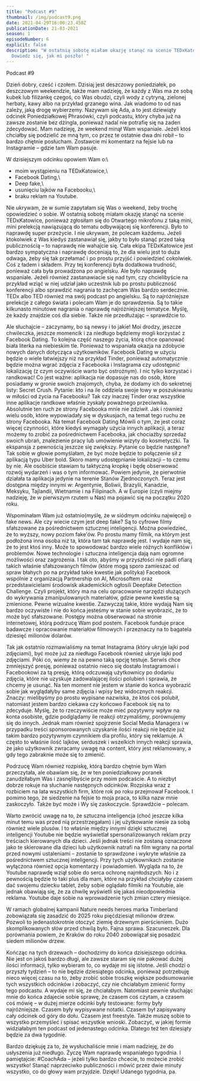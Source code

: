 ```yaml
---
title: "Podcast #9"
thumbnail: /img/podcast9.png
date: 2021-04-29T16:00:23.458Z
publicationDate: 21-03-2021
season: 1
episodeNumber: 6
explicit: false
description: "W ostatnią sobotę miałam okazję stanąć na scenie TEDxKatowice.
  Dowiedz się, jak mi poszło! "
---
```

Podcast #9



Dzień dobry, cześć i czołem. Dzisiaj jest deszczowy poniedziałek, po deszczowym weekendzie, także mam nadzieję, że każdy z Was ma ze sobą kubek lub filiżankę czegoś, co Was obudzi, czyli wody z cytryną, zielonej herbaty, kawy albo na przykład grzanego wina. Jak wiadomo to od nas zależy, jaką drogę wybierzemy. Nazywam się Ada, a to jest dziewiąty odcinek Poniedziałkowej Phrasówki, czyli podcastu, który chyba już na zawsze zostanie bez dżingla, ponieważ nadal nie potrafię się na żaden zdecydować. Mam nadzieję, że weekend minął Wam wspaniale. Jeżeli ktoś chciałby się podzielić ze mną tym, co przez te ostatnie dwa dni robił – to bardzo chętnie posłucham. Zostawcie mi komentarz na fejsie lub na Instagramie – gdzie tam Wam pasuje.

W dzisiejszym odcinku opowiem Wam o:\
- moim wystąpieniu na TEDxKatowice,\
- Facebook Dating,\
- Deep fake,\
- usunięciu lajków na Facebooku,\
- braku reklam na Youtube.

Nie ukrywam, że w sumie zapytałam się Was o weekend, żeby trochę opowiedzieć o sobie. W ostatnią sobotę miałam okazję stanąć na scenie TEDxKatowice, ponieważ zgłosiłam się do Otwartego mikrofonu z taką mini, mini prelekcją nawiązującą do tematu odbywającej się konferencji. Było to naprawdę super przeżycie. I nie ukrywam, że polecam każdemu. Jeżeli ktokolwiek z Was kiedyś zastanawiał się, jakby to było stanąć przed taką publicznością – to naprawdę nie wahajcie się. Cała ekipa TEDxKatowice jest bardzo sympatyczna i naprawdę doceniają to, że dla wielu jest to duża odwaga, żeby się tak przełamać i po prostu przyjść i powiedzieć cokolwiek. Coś z ładem i składem. Przy tej konferencji była dodatkowa trudność, ponieważ cała była prowadzona po angielsku. Ale było naprawdę wspaniale. Jeżeli również zastanawiacie się nad tym, czy chcielibyście na przykład wziąć w niej udział jako uczestnik lub po prostu publiczność konferencji albo sprawdzić nagrania to zachęcam Was bardzo serdecznie. TEDx albo TED również ma swój podcast po angielsku. Są to najróżniejsze prelekcje z całego świata i polecam Wam je do sprawdzenia. Są to takie kilkunasto minutowe nagrania o naprawdę najróżniejszej tematyce. Myślę, że każdy znajdzie coś dla siebie. Także nie przedłużając – sprawdźcie to.

Ale słuchajcie – zaczynamy, bo są newsy i to jakie! Moi drodzy, jeszcze chwileczka, jeszcze momencik i za niedługo będziemy mogli korzystać z Facebook Dating. To kolejna część naszego życia, którą chce opanować biała literka na niebieskim tle. Ponieważ to wspaniała okazja na zdobycie nowych danych dotycząca użytkowników. Facebook Dating w użyciu będzie o wiele łatwiejszy niż na przykład Tinder, ponieważ automatycznie będzie można wgrać zdjęcia z Facebooka i Instagrama czy udostępnić lokalizację (z czym oczywiście warto być ostrożnym). I nic tylko korzystać i randkować! Co jest ważne: aplikacja nie dopasuje nas do osób, które posiadamy w gronie swoich znajomych, chyba, że dodamy ich do sekretnej listy: Secret Crush. Pytanie: kto i na ile oddziela swoje łowy w poszukiwaniu w miłości od życia na Facebooku? Tak czy inaczej Tinder oraz wszystkie inne aplikacje randkowe właśnie zyskały poważnego przeciwnika. Absolutnie ten ruch ze strony Facebooka mnie nie zdziwił. Jak i również wielu osób, które wypowiadały się w dyskusjach, na temat tego ruchu ze strony Facebooka. Na temat Facebook Dating Mówili o tym, że jest coraz więcej czynności, które kiedyś wymagały użycia innych aplikacji, a teraz możemy to zrobić za pośrednictwem Facebooka, jak chociażby sprzedaż swoich ubrań, znalezienie pracy lub umówienie wizyty do kosmetyczki. Ta ekspansja z pewnością jeszcze się zwiększy. Pytanie co będzie następne? Tak sobie w głowie pomyślałam, że być może będzie to połączenie sił z aplikacją typu Uber bold. Skoro mamy udostępnianie lokalizacji – to czemu by nie. Ale osobiście stawiam tu taktyczną kropkę i będę obserwować rozwój wydarzeń i was o tym informować. Powiem jedynie, że pierwotnie działała ta aplikacja jedynie na terenie Stanów Zjednoczonych. Teraz jest dostępna między innymi w: Argentynie, Boliwii, Brazylii, Kanadzie, Meksyku, Tajlandii, Wietnamie i na Filipinach. A w Europie (czyli miejmy nadzieję, że w pierwszym rzutem u Nas) ma pojawić się na początku 2020 roku.

Wspominałam Wam już ostatnio(myślę, że w siódmym odcinku najwięcej) o fake news. Ale czy wiecie czym jest deep fake? Są to cyfrowe filmy sfałszowane za pośrednictwem sztucznej inteligencji. Można powiedzieć, że to wyższy, nowy poziom fake'ów. Po prostu mamy filmik, na którym jest podłożona inna osoba niż ta, która tam tak naprawdę jest. I wydaje nam się, że to jest ktoś inny. Może to spowodować bardzo wiele różnych konfliktów i problemów. Nowe technologie i sztuczna inteligencja dają nam ogromne możliwości oraz zagrożenia. I tak oto, abyśmy w przyszłości nie padli ofiarą takich właśnie sfałszowanych filmów (które mogą sporo zamieszać od spraw błahych po na przykład takie kwestie jak polityka) Facebook wspólnie z organizacją Partnership on AI, Microsoftem oraz przedstawicielami środowisk akademickich ogłosili Deepfake Detection Challenge. Czyli projekt, który ma na celu opracowanie narzędzi służących do wykrywania zmanipulowanych materiałów, gdzie pewne kwestie są zmienione. Pewne wizualne kwestie. Zazwyczaj takie, które wydają Nam się bardzo oczywiste i nie do końca jesteśmy w stanie sobie wyobrazić, że to może być sfałszowane. Postępy można obserwować na stronie internetowej, którą podrzucę Wam pod postem. Facebook funduje prace badawcze i opracowanie materiałów filmowych i przeznaczy na to bagatela dziesięć milionów dolarów.

Tak jak ostatnio rozmawialiśmy na temat Instagrama (który ukryje lajki pod zdjęciami), być może już za niedługo Facebook również ukryje lajki pod zdjęciami. Póki co, wiemy że na pewno taką opcję testuje. Serwis chce zmniejszyć presję, ponieważ ostatnio nieco się dostało Instagramowi i Facebookowi za tą presję, którą odczuwają użytkownicy po dodaniu zdjęcia, które nie uzyskuje zadowalającej ilości polubień i sprawia, że chcemy je usunąć. Na ten moment nie jestem w stanie do końca wyobrazić sobie jak wyglądałyby same zdjęcia i wpisy bez widocznych reakcji. Znaczy: mielibyśmy po prostu wypisane nazwiska, że ktoś coś polubił, natomiast jestem bardzo ciekawa czy końcowo Facebook się na to zdecyduje. Myślę, że to rzeczywiście może mieć pozytywny wpływ na konta osobiste, gdzie podglądamy ile reakcji otrzymaliśmy, porównujemy się do innych. Jednak mam również spojrzenie Social Media Managera i w przypadku treści sponsorowanych uzyskanie ilości reakcji nie będzie już takim bardzo pozytywnym czynnikiem dla profilu, który się reklamuje. A często to właśnie ilość lajków, serduszek i wszelkich innych reakcji sprawia, że jako użytkownik zwracamy uwagę na content, który jest reklamowany, a gdy tego zabraknie może się to zmienić.

Podrzucę Wam również rozpiskę, którą bardzo chętnie bym Wam przeczytała, ale obawiam się, że w ten poniedziałkowy poranek zanudziłabym Was i zasnęlibyście przy moim podcaście. A to niezbyt dobrze rokuje na słuchanie następnych odcinków. Rozpiska wraz z rozbiciem na lata wszystkich firm, które rok po roku przejmował Facebook. I pomimo tego, że siedzenie na fejsie to moja praca, to kilka nazw mnie zaskoczyło. Także być może i Wy się zaskoczycie. Sprawdźcie – polecam.

Warto zwrócić uwagę na to, że sztuczna inteligencja (choć jeszcze kilka minut temu was przed nią przestrzegałam) i jej użytkowanie niesie za sobą również wiele plusów. I to właśnie między innymi dzięki sztucznej inteligencji Youtube nie będzie wyświetlał spersonalizowanych reklam przy treściach kierowanych dla dzieci. Jeśli jednak treści nie zostaną oznaczone jako te skierowane dla dzieci lub użytkownik natrafi na film wgrany na portal przed nowymi ustaleniami – zostanie to sprawdzone i wykryte właśnie za pośrednictwem sztucznej inteligencji. Przy tych użytkownikach zostanie wyłączona również opcja komentarzy i powiadomień. Wygląda na to, że Youtube naprawdę wziął sobie do serca ochronę najmłodszych. No i z pewnością będzie to taki plus dla mam, które na przykład chciałyby czasem dać swojemu dziecku tablet, żeby sobie oglądało filmiki na Youtubie, ale jednak obawiają się, że za chwilę wyświetli się jakaś nieodpowiednia reklama. Youtube daje sobie na wprowadzenie tych zmian cztery miesiące.

W ramach globalnej kampanii Nature needs heroes marka Timberland zobowiązała się zasadzić do 2025 roku pięćdziesiąt milionów drzew. Pozwoli to jedenastokrotnie otoczyć ziemię drzewnym pierścieniem. Dużo skomplikowanych słów przed chwilą było. Fajna sprawa. Szacuneczek. Dla porównania powiem, że Kraków do roku 2040 zobowiązał się posadzić siedem milionów drzew.

Kończąc na tych drzewach – dochodzimy do końca dzisiejszego odcinka. Nie jest on jakoś bardzo długi, ale zawsze staram się nie pakować dużej ilości informacji, tylko wybieram to, co wydaje mi się istotne. Jeśli chodzi o przyszły tydzień – to nie będzie dziesiątego odcinka, ponieważ potrzebuję nieco więcej czasu na to, żeby zrobić sobie troszkę większe podsumowanie tych wszystkich odcinków i zobaczyć, czy nie chciałabym zmienić formy tego podcastu. A wydaje mi się, że chciałabym. Natomiast pewnie słuchając mnie do końca zdajecie sobie sprawę, że czasem coś czytam, a czasem coś mówię – w dużej mierze odcinki były testowane: formy były najróżniejsze. Czasem były wypisywane notatki. Czasem był zapisywany cały odcinek od góry do dołu. Czasem jest freestyle. Także muszę sobie to wszystko przemyśleć i spisać wszystkie wnioski. Zobaczyć, w jakiej formie widziałabym ten podcast od jedenastego odcinka. Dlatego też ten dziesiąty będzie za dwa tygodnie.

Bardzo dziękuję za to, że wysłuchaliście mnie i mam nadzieję, że do usłyszenia już niedługo. Życzę Wam naprawdę wspaniałego tygodnia. I pamiętajcie: #CoachAda – jeżeli tylko bardzo chcecie, to możecie zrobić wszystko! Stanąć naprzeciwko publiczności i mówić przez dwie minuty wszystko, co do głowy wam przyjdzie. Dzięki! Udanego tygodnia, pa.